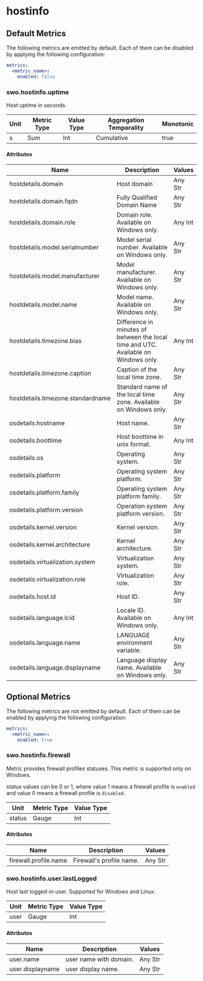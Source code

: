 [comment]: <> (Code generated by mdatagen. DO NOT EDIT.)

# hostinfo

## Default Metrics

The following metrics are emitted by default. Each of them can be disabled by applying the following configuration:

```yaml
metrics:
  <metric_name>:
    enabled: false
```

### swo.hostinfo.uptime

Host uptime in seconds.

| Unit | Metric Type | Value Type | Aggregation Temporality | Monotonic |
| ---- | ----------- | ---------- | ----------------------- | --------- |
| s | Sum | Int | Cumulative | true |

#### Attributes

| Name | Description | Values |
| ---- | ----------- | ------ |
| hostdetails.domain | Host domain | Any Str |
| hostdetails.domain.fqdn | Fully Qualified Domain Name | Any Str |
| hostdetails.domain.role | Domain role. Available on Windows only. | Any Int |
| hostdetails.model.serialnumber | Model serial number. Available on Windows only. | Any Str |
| hostdetails.model.manufacturer | Model manufacturer. Available on Windows only. | Any Str |
| hostdetails.model.name | Model name. Available on Windows only. | Any Str |
| hostdetails.timezone.bias | Difference in minutes of between the local time and UTC. Available on Windows only. | Any Int |
| hostdetails.timezone.caption | Caption of the local time zone. | Any Str |
| hostdetails.timezone.standardname | Standard name of the local time zone. Available on Windows only. | Any Str |
| osdetails.hostname | Host name. | Any Str |
| osdetails.boottime | Host boottime in unix format. | Any Int |
| osdetails.os | Operating system. | Any Str |
| osdetails.platform | Operating system platform. | Any Str |
| osdetails.platform.family | Operating system platform family. | Any Str |
| osdetails.platform.version | Operation system platform version. | Any Str |
| osdetails.kernel.version | Kernel version. | Any Str |
| osdetails.kernel.architecture | Kernel architecture. | Any Str |
| osdetails.virtualization.system | Virtualization system. | Any Str |
| osdetails.virtualization.role | Virtualization role. | Any Str |
| osdetails.host.id | Host ID. | Any Str |
| osdetails.language.lcid | Locale ID. Available on Windows only. | Any Int |
| osdetails.language.name | LANGUAGE environment variable. | Any Str |
| osdetails.language.displayname | Language display name. Available on Windows only. | Any Str |

## Optional Metrics

The following metrics are not emitted by default. Each of them can be enabled by applying the following configuration:

```yaml
metrics:
  <metric_name>:
    enabled: true
```

### swo.hostinfo.firewall

Metric provides firewall profiles statuses. This metric is supported only on Windows.

status values can be 0 or 1, where value 1 means a firewall profile is `enabled` and value 0 means a firewall profile is `disabled`.

| Unit | Metric Type | Value Type |
| ---- | ----------- | ---------- |
| status | Gauge | Int |

#### Attributes

| Name | Description | Values |
| ---- | ----------- | ------ |
| firewall.profile.name | Firewall's profile name. | Any Str |

### swo.hostinfo.user.lastLogged

Host last logged-in user. Supported for Windows and Linux.

| Unit | Metric Type | Value Type |
| ---- | ----------- | ---------- |
| user | Gauge | Int |

#### Attributes

| Name | Description | Values |
| ---- | ----------- | ------ |
| user.name | user name with domain. | Any Str |
| user.displayname | user display name. | Any Str |
